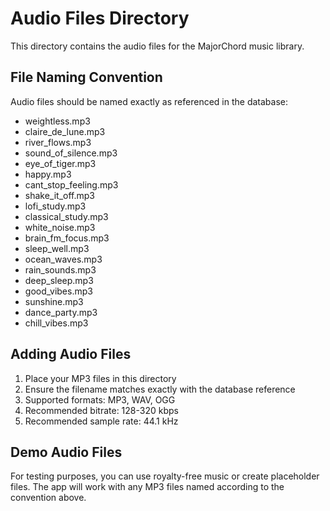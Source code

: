 # Audio Files Directory

This directory contains the audio files for the MajorChord music library.

## File Naming Convention
Audio files should be named exactly as referenced in the database:
- weightless.mp3
- claire_de_lune.mp3
- river_flows.mp3
- sound_of_silence.mp3
- eye_of_tiger.mp3
- happy.mp3
- cant_stop_feeling.mp3
- shake_it_off.mp3
- lofi_study.mp3
- classical_study.mp3
- white_noise.mp3
- brain_fm_focus.mp3
- sleep_well.mp3
- ocean_waves.mp3
- rain_sounds.mp3
- deep_sleep.mp3
- good_vibes.mp3
- sunshine.mp3
- dance_party.mp3
- chill_vibes.mp3

## Adding Audio Files
1. Place your MP3 files in this directory
2. Ensure the filename matches exactly with the database reference
3. Supported formats: MP3, WAV, OGG
4. Recommended bitrate: 128-320 kbps
5. Recommended sample rate: 44.1 kHz

## Demo Audio Files
For testing purposes, you can use royalty-free music or create placeholder files.
The app will work with any MP3 files named according to the convention above. 